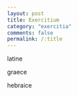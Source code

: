 ```yaml
---
layout: post
title: Exercitium
category: "exercitia"
comments: false
permalink: /:title
---
```


latine

graece

hebraice